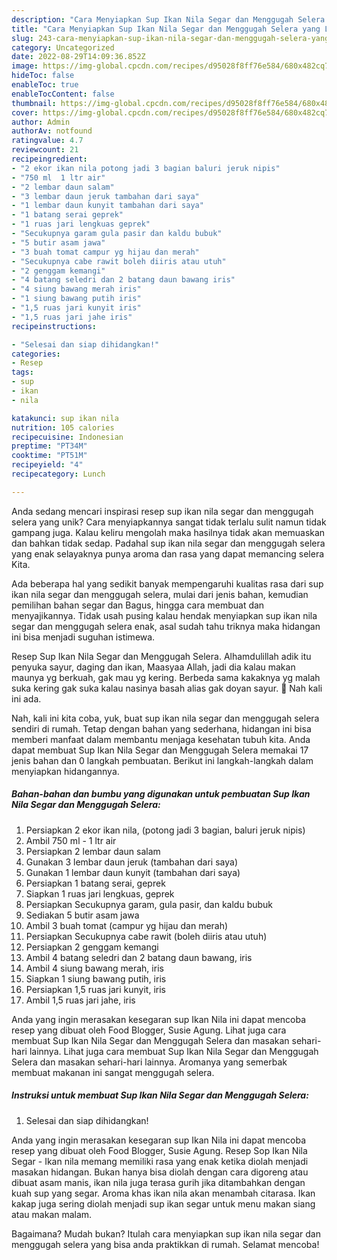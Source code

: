 ```yaml
---
description: "Cara Menyiapkan Sup Ikan Nila Segar dan Menggugah Selera yang Lezat"
title: "Cara Menyiapkan Sup Ikan Nila Segar dan Menggugah Selera yang Lezat"
slug: 243-cara-menyiapkan-sup-ikan-nila-segar-dan-menggugah-selera-yang-lezat
category: Uncategorized
date: 2022-08-29T14:09:36.852Z
image: https://img-global.cpcdn.com/recipes/d95028f8ff76e584/680x482cq70/sup-ikan-nila-segar-dan-menggugah-selera-foto-resep-utama.jpg
hideToc: false
enableToc: true
enableTocContent: false
thumbnail: https://img-global.cpcdn.com/recipes/d95028f8ff76e584/680x482cq70/sup-ikan-nila-segar-dan-menggugah-selera-foto-resep-utama.jpg
cover: https://img-global.cpcdn.com/recipes/d95028f8ff76e584/680x482cq70/sup-ikan-nila-segar-dan-menggugah-selera-foto-resep-utama.jpg
author: Admin
authorAv: notfound
ratingvalue: 4.7
reviewcount: 21
recipeingredient:
- "2 ekor ikan nila potong jadi 3 bagian baluri jeruk nipis"
- "750 ml  1 ltr air"
- "2 lembar daun salam"
- "3 lembar daun jeruk tambahan dari saya"
- "1 lembar daun kunyit tambahan dari saya"
- "1 batang serai geprek"
- "1 ruas jari lengkuas geprek"
- "Secukupnya garam gula pasir dan kaldu bubuk"
- "5 butir asam jawa"
- "3 buah tomat campur yg hijau dan merah"
- "Secukupnya cabe rawit boleh diiris atau utuh"
- "2 genggam kemangi"
- "4 batang seledri dan 2 batang daun bawang iris"
- "4 siung bawang merah iris"
- "1 siung bawang putih iris"
- "1,5 ruas jari kunyit iris"
- "1,5 ruas jari jahe iris"
recipeinstructions:

- "Selesai dan siap dihidangkan!"
categories:
- Resep
tags:
- sup
- ikan
- nila

katakunci: sup ikan nila 
nutrition: 105 calories
recipecuisine: Indonesian
preptime: "PT34M"
cooktime: "PT51M"
recipeyield: "4"
recipecategory: Lunch

---
```





Anda sedang mencari inspirasi resep sup ikan nila segar dan menggugah selera yang unik? Cara menyiapkannya sangat tidak terlalu sulit namun tidak gampang juga. Kalau keliru mengolah maka hasilnya tidak akan memuaskan dan bahkan tidak sedap. Padahal sup ikan nila segar dan menggugah selera yang enak selayaknya punya aroma dan rasa yang dapat memancing selera Kita.





Ada beberapa hal yang sedikit banyak mempengaruhi kualitas rasa dari sup ikan nila segar dan menggugah selera, mulai dari jenis bahan, kemudian pemilihan bahan segar dan Bagus, hingga cara membuat dan menyajikannya. Tidak usah pusing kalau hendak menyiapkan sup ikan nila segar dan menggugah selera enak,      asal sudah tahu triknya maka hidangan ini bisa menjadi suguhan istimewa.














Resep Sup Ikan Nila Segar dan Menggugah Selera. Alhamdulillah adik itu penyuka sayur, daging dan ikan, Maasyaa Allah, jadi dia kalau makan maunya yg berkuah, gak mau yg kering. Berbeda sama kakaknya yg malah suka kering gak suka kalau nasinya basah alias gak doyan sayur. 🫣 Nah kali ini ada.






Nah, kali ini kita coba, yuk, buat sup ikan nila segar dan menggugah selera sendiri di rumah. Tetap dengan bahan yang sederhana, hidangan ini bisa memberi manfaat dalam membantu menjaga kesehatan tubuh kita. Anda dapat membuat Sup Ikan Nila Segar dan Menggugah Selera memakai 17 jenis bahan dan 0 langkah pembuatan. Berikut ini langkah-langkah dalam menyiapkan hidangannya.

<!--inarticleads1-->

##### Bahan-bahan dan bumbu yang digunakan untuk pembuatan Sup Ikan Nila Segar dan Menggugah Selera:

1. Persiapkan 2 ekor ikan nila, (potong jadi 3 bagian, baluri jeruk nipis)
1. Ambil 750 ml - 1 ltr air
1. Persiapkan 2 lembar daun salam
1. Gunakan 3 lembar daun jeruk (tambahan dari saya)
1. Gunakan 1 lembar daun kunyit (tambahan dari saya)
1. Persiapkan 1 batang serai, geprek
1. Siapkan 1 ruas jari lengkuas, geprek
1. Persiapkan Secukupnya garam, gula pasir, dan kaldu bubuk
1. Sediakan 5 butir asam jawa
1. Ambil 3 buah tomat (campur yg hijau dan merah)
1. Persiapkan Secukupnya cabe rawit (boleh diiris atau utuh)
1. Persiapkan 2 genggam kemangi
1. Ambil 4 batang seledri dan 2 batang daun bawang, iris
1. Ambil 4 siung bawang merah, iris
1. Siapkan 1 siung bawang putih, iris
1. Persiapkan 1,5 ruas jari kunyit, iris
1. Ambil 1,5 ruas jari jahe, iris


Anda yang ingin merasakan kesegaran sup Ikan Nila ini dapat mencoba resep yang dibuat oleh Food Blogger, Susie Agung. Lihat juga cara membuat Sup Ikan Nila Segar dan Menggugah Selera dan masakan sehari-hari lainnya. Lihat juga cara membuat Sup Ikan Nila Segar dan Menggugah Selera dan masakan sehari-hari lainnya. Aromanya yang semerbak membuat makanan ini sangat menggugah selera. 

<!--inarticleads2-->

##### Instruksi untuk membuat Sup Ikan Nila Segar dan Menggugah Selera:


1. Selesai dan siap dihidangkan!

Anda yang ingin merasakan kesegaran sup Ikan Nila ini dapat mencoba resep yang dibuat oleh Food Blogger, Susie Agung. Resep Sop Ikan Nila Segar - Ikan nila memang memiliki rasa yang enak ketika diolah menjadi masakan hidangan. Bukan hanya bisa diolah dengan cara digoreng atau dibuat asam manis, ikan nila juga terasa gurih jika ditambahkan dengan kuah sup yang segar. Aroma khas ikan nila akan menambah citarasa. Ikan kakap juga sering diolah menjadi sup ikan segar untuk menu makan siang atau makan malam. 

Bagaimana? Mudah bukan? Itulah cara menyiapkan sup ikan nila segar dan menggugah selera yang bisa anda praktikkan di rumah. Selamat mencoba!
